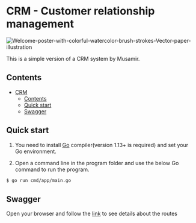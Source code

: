 # CRM - Customer relationship management

<img src="https://i.ibb.co/Xxx0g1q/Welcome-poster-with-colorful-watercolor-brush-strokes-Vector-paper-illustration.jpg" alt="Welcome-poster-with-colorful-watercolor-brush-strokes-Vector-paper-illustration" border="0">

This is a simple version of a CRM system by Musamir.

## Contents
- [CRM](#CRM)
  - [Contents](#contents)
  - [Quick start](#quick-start)
  - [Swagger](#swagger)


## Quick start

1. You need to install [Go](https://golang.org/) compiler(version 1.13+ is required) and set your Go environment.

2. Open a command line in the program folder and use the below Go command to run the program.

```sh
$ go run cmd/app/main.go
```

## Swagger
Open your browser and follow the [link](http://localhost:8085/swagger/index.html) to see details about the routes